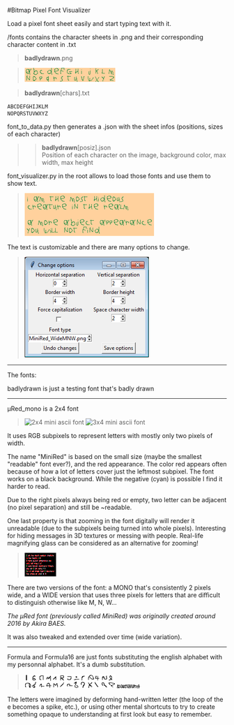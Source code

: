 #Bitmap Pixel Font Visualizer

Load a pixel font sheet easily and start typing text with it.

/fonts contains the character sheets in .png and their corresponding character content in .txt

>**badlydrawn**.png  

>![Badly drawn pixel font](fonts/badlydrawn.png)

>**badlydrawn**[chars].txt  

~~~~
ABCDEFGHIJKLM  
NOPQRSTUVWXYZ  
~~~~

font_to_data.py then generates a .json with the sheet infos (positions, sizes of each character)

>>**badlydrawn**[posiz].json  
>Position of each character on the image, background color, max width, max height

font_visualizer.py in the root allows to load those fonts and use them to show text.

>![Badly drawn text using the pixel font](images/hideous_drawn.png)

The text is customizable and there are many options to change.

>![Visual of the options window](optionswindow_screenshot.png)

----

The fonts:

badlydrawn is just a testing font that's badly drawn

----

µRed_mono is a 2x4 font

>![2x4 mini ascii font](fonts/µRed_mono.png) ![3x4 mini ascii font](fonts/µRed_wide.png)

It uses RGB subpixels to represent letters with mostly only two pixels of width.

The name "MiniRed" is based on the small size (maybe the smallest "readable" font ever?), and the red appearance. The color red appears often  because of how a lot of letters cover just the leftmost subpixel. The font works on a black background. While the negative (cyan) is possible I find it harder to read.

Due to the right pixels always being red or empty, two letter can be adjacent (no pixel separation) and still be ~readable.

One last property is that zooming in the font digitally will render it unreadable (due to the subpixels being turned into whole pixels). Interesting for hiding messages in 3D textures or messing with people. Real-life magnifying glass can be considered as an alternative for zooming!

>![Example of output text](images/hideous_screenshot.png)

There are two versions of the font: a MONO that's consistently 2 pixels wide, 
and a WIDE version that uses three pixels for letters that are difficult to distinguish otherwise 
like M, N, W...

*The µRed font (previously called MiniRed) was originally created around 2016 by Akira BAES.*

It was also tweaked and extended over time (wide variation).

----

Formula and Formula16 are just fonts substituting the english alphabet with my personnal alphabet. It's a dumb substitution. 

>![Font formula 16](fonts/Formula_16.png) ![Font formula](fonts/Formula.png)

The letters were imagined by deforming hand-written letter (the loop of the e becomes a spike, etc.), or using other mental shortcuts to try to create something opaque to understanding at first look but easy to remember.